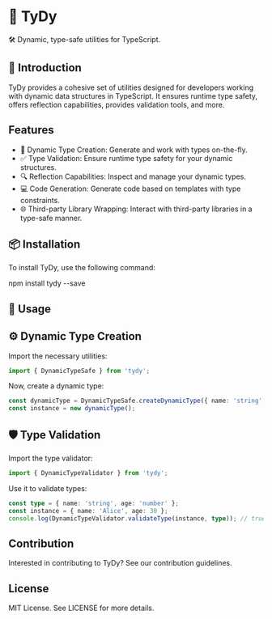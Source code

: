 # 🌌 TyDy

🛠 Dynamic, type-safe utilities for TypeScript.

## 🎉 Introduction

TyDy provides a cohesive set of utilities designed for developers working with dynamic data structures in TypeScript. It ensures runtime type safety, offers reflection capabilities, provides validation tools, and more.

## Features

- 💼 Dynamic Type Creation: Generate and work with types on-the-fly.
- ✅ Type Validation: Ensure runtime type safety for your dynamic structures.
- 🔍 Reflection Capabilities: Inspect and manage your dynamic types.
- 💻 Code Generation: Generate code based on templates with type constraints.
- 🌐 Third-party Library Wrapping: Interact with third-party libraries in a type-safe manner.

## 📦 Installation

To install TyDy, use the following command:

npm install tydy --save

## 🚀 Usage

## ⚙️ Dynamic Type Creation

Import the necessary utilities:

```typescript
import { DynamicTypeSafe } from 'tydy';
```

Now, create a dynamic type:

```typescript
const dynamicType = DynamicTypeSafe.createDynamicType({ name: 'string', age: 'number' });
const instance = new dynamicType();
```

## 🛡️ Type Validation

Import the type validator:

```typescript
import { DynamicTypeValidator } from 'tydy';
```

Use it to validate types:

```typescript
const type = { name: 'string', age: 'number' };
const instance = { name: 'Alice', age: 30 };
console.log(DynamicTypeValidator.validateType(instance, type)); // true
```

## Contribution

Interested in contributing to TyDy? See our contribution guidelines.

## License

MIT License. See LICENSE for more details.
